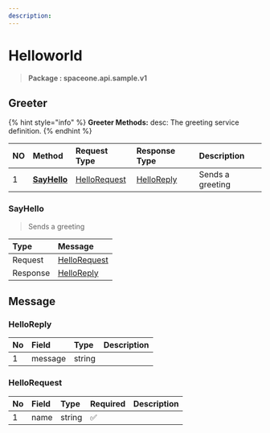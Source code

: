 ```yaml
---
description:  
---
```

# Helloworld

>  **Package : spaceone.api.sample.v1**

## Greeter

{% hint style="info" %}
**Greeter Methods:**
desc: The greeting service definition.
{%  endhint %}


| NO |  Method | Request Type | Response Type | Description |
| :--- | :--- | :--- | :--- | :--- |
| 1 | [**SayHello**](helloworld.md#SayHello)|   [HelloRequest](helloworld.md#hellorequest) |   [HelloReply](helloworld.md#helloreply) | Sends a greeting | 
 

 
### SayHello

> Sends a greeting

| Type | Message |
| :--- | :--- |
| Request | [HelloRequest](helloworld.md#hellorequest) |
| Response |  [HelloReply](helloworld.md#helloreply)  |


## 

## Message

### HelloReply
| No | Field | Type |  Description |
| :--- | :--- | :--- | :--- |
| 1 | message |string| |

### HelloRequest
| No | Field | Type | Required | Description |
| :--- | :--- | :--- | :--- | :--- |
| 1 | name |string|✅| |
